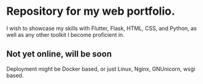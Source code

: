 # Repository for my web portfolio.

I wish to showcase my skills with Flutter, Flask, HTML, CSS, and Python,
as well as any other toolkit I become proficient in.


## Not yet online, will be soon

Deployment might be Docker based, or just Linux, Nginx, GNUnicorn, wsgi based.
